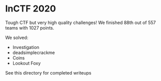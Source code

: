 # InCTF 2020

Tough CTF but very high quality challenges! We finished 88th out of 557 teams with 1027 points.

We solved:
* Investigation
* deadsimplecrackme
* Coins
* Lookout Foxy

See this directory for completed writeups
